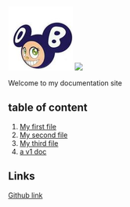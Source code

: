 

![](https://github.com/MauriceJULIOT/glowing-octo-spork/blob/master/logos/murakami_dob4.JPG)
![](https://mauricejuliot.github.io/glowing-octo-spork/logos/murakami_dob4.JPG)



Welcome to my documentation site

## table of content

1. [My first file](file1.md)
1. [My second file](file2.md)
1. [My third file](file3.md)
1. [a v1 doc](v1/doc.md)

## Links

[Github link](https://github.com/MauriceJULIOT/glowing-octo-spork/pulse)
